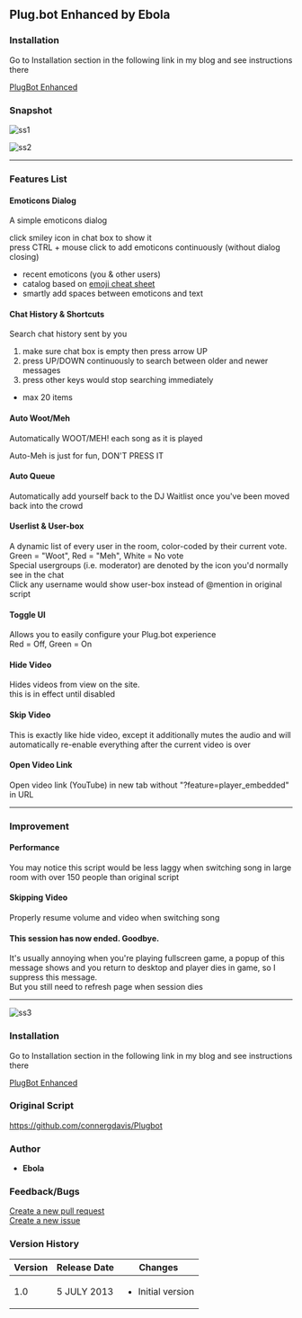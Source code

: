 ## Plug.bot Enhanced by Ebola

### Installation
Go to Installation section in the following link in my blog and
	see instructions there

<a href="http://ebola777.pixnet.net/blog/post/48002738">PlugBot Enhanced</a>

### Snapshot
![ss1](http://pic.pimg.tw/ebola777/1371839011-1013933568.png "ss1")

![ss2](http://pic.pimg.tw/ebola777/1371839011-2333931159.png "ss2")

-----
### Features List
#### Emoticons Dialog
A simple emoticons dialog<br>

click smiley icon in chat box to show it <br>
press CTRL + mouse click to add emoticons continuously
	(without dialog closing) <br>

- recent emoticons (you & other users)
- catalog based on <a href="http://www.emoji-cheat-sheet.com/">emoji cheat sheet</a>
- smartly add spaces between emoticons and text

#### Chat History & Shortcuts
Search chat history sent by you<br>

1. make sure chat box is empty then press arrow UP<br>
2. press UP/DOWN continuously to search between
			older and newer messages
3. press other keys would stop searching immediately

- max 20 items

#### Auto Woot/Meh
Automatically WOOT/MEH! each song as it is played

Auto-Meh is just for fun, DON'T PRESS IT

#### Auto Queue
Automatically add yourself back to the DJ Waitlist
	once you've been moved back into the crowd

#### Userlist & User-box
A dynamic list of every user in the room,
	color-coded by their current vote. <br>
Green = "Woot", Red = "Meh", White = No vote <br>
Special usergroups (i.e. moderator) are denoted by the icon you'd normally see in the chat<br>
Click any username would show user-box instead of @mention in original script

#### Toggle UI
Allows you to easily configure your Plug.bot experience <br>
Red = Off, Green = On

#### Hide Video
Hides videos from view on the site. <br>
this is in effect until disabled

#### Skip Video
This is exactly like hide video,
	except it additionally mutes the audio and will automatically re-enable
	everything after the current video is over

#### Open Video Link
Open video link (YouTube) in new tab
	without "?feature=player_embedded" in URL

-----
### Improvement

#### Performance
You may notice this script would be less laggy when switching song
	in large room with over 150 people than original script

#### Skipping Video
Properly resume volume and video when switching song

#### This session has now ended. Goodbye.
It's usually annoying when you're playing fullscreen game,
	a popup of this message shows and you return to desktop and player dies in game,
	so I suppress this message. <br>
But you still need to refresh page when session dies

-----

![ss3](http://pic.pimg.tw/ebola777/1371839012-2083724812_n.png "ss3")

### Installation
Go to Installation section in the following link in my blog and
	see instructions there

<a href="http://ebola777.pixnet.net/blog/post/48002738">PlugBot Enhanced</a>

### Original Script
<a href="https://github.com/connergdavis/Plugbot">https://github.com/connergdavis/Plugbot</a>

### Author
+ <strong>Ebola</strong>

### Feedback/Bugs
<a href="https://github.com/ebola777/Plugbot-Enhanced-by-Ebola/pulls">Create a new pull request</a>
<br>
<a href="https://github.com/ebola777/Plugbot-Enhanced-by-Ebola/issues">Create a new issue</a>

### Version History
Version | Release Date | Changes
--------|--------------|--------
1.0 | 5 JULY 2013 | <ul><li>Initial version</li></ul>
